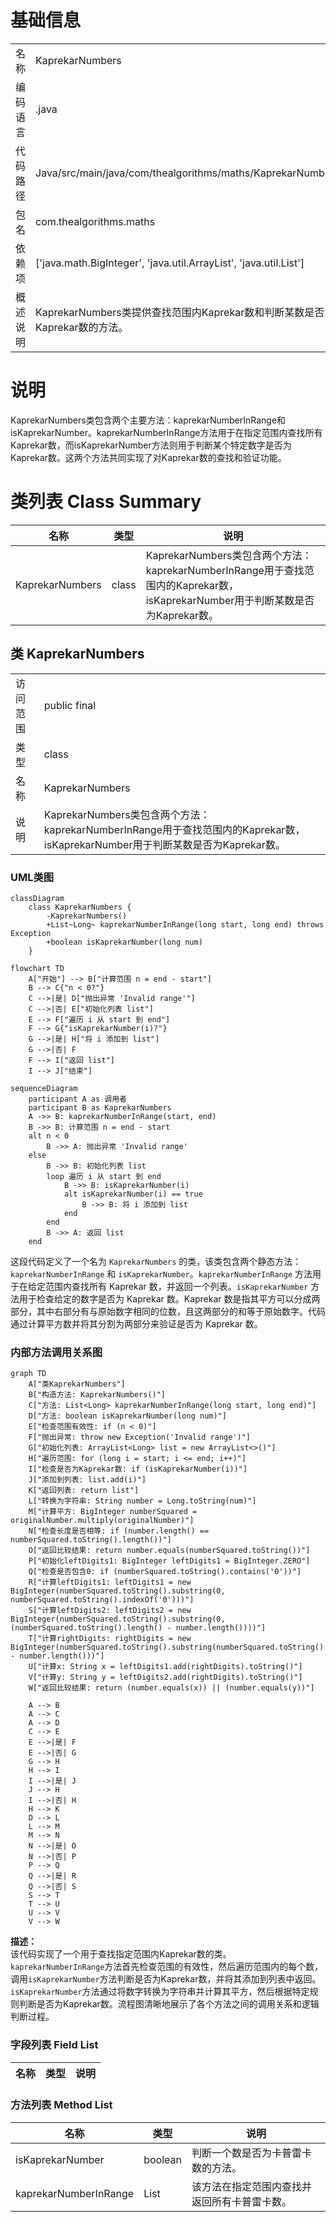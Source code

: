 # 基础信息

|      |      |
|------|------|
| 名称 | KaprekarNumbers |
| 编码语言 | .java |
| 代码路径 | Java/src/main/java/com/thealgorithms/maths/KaprekarNumbers.java |
| 包名 | com.thealgorithms.maths |
| 依赖项 | ['java.math.BigInteger', 'java.util.ArrayList', 'java.util.List'] |
| 概述说明 | KaprekarNumbers类提供查找范围内Kaprekar数和判断某数是否为Kaprekar数的方法。 |

# 说明

KaprekarNumbers类包含两个主要方法：kaprekarNumberInRange和isKaprekarNumber。kaprekarNumberInRange方法用于在指定范围内查找所有Kaprekar数，而isKaprekarNumber方法则用于判断某个特定数字是否为Kaprekar数。这两个方法共同实现了对Kaprekar数的查找和验证功能。

# 类列表 Class Summary

| 名称   | 类型  | 说明 |
|-------|------|-------------|
| KaprekarNumbers | class | KaprekarNumbers类包含两个方法：kaprekarNumberInRange用于查找范围内的Kaprekar数，isKaprekarNumber用于判断某数是否为Kaprekar数。 |



## 类 KaprekarNumbers

|      |      |
|------|------|
| 访问范围 | public final |
| 类型 | class |
| 名称 | KaprekarNumbers |
| 说明 | KaprekarNumbers类包含两个方法：kaprekarNumberInRange用于查找范围内的Kaprekar数，isKaprekarNumber用于判断某数是否为Kaprekar数。 |


### UML类图

```mermaid
classDiagram
    class KaprekarNumbers {
        -KaprekarNumbers()
        +List~Long~ kaprekarNumberInRange(long start, long end) throws Exception
        +boolean isKaprekarNumber(long num)
    }
```

```mermaid
flowchart TD
    A["开始"] --> B["计算范围 n = end - start"]
    B --> C{"n < 0?"}
    C -->|是| D["抛出异常 'Invalid range'"]
    C -->|否| E["初始化列表 list"]
    E --> F["遍历 i 从 start 到 end"]
    F --> G{"isKaprekarNumber(i)?"}
    G -->|是| H["将 i 添加到 list"]
    G -->|否| F
    F --> I["返回 list"]
    I --> J["结束"]
```

```mermaid
sequenceDiagram
    participant A as 调用者
    participant B as KaprekarNumbers
    A ->> B: kaprekarNumberInRange(start, end)
    B ->> B: 计算范围 n = end - start
    alt n < 0
        B ->> A: 抛出异常 'Invalid range'
    else
        B ->> B: 初始化列表 list
        loop 遍历 i 从 start 到 end
            B ->> B: isKaprekarNumber(i)
            alt isKaprekarNumber(i) == true
                B ->> B: 将 i 添加到 list
            end
        end
        B ->> A: 返回 list
    end
```

这段代码定义了一个名为 `KaprekarNumbers` 的类，该类包含两个静态方法：`kaprekarNumberInRange` 和 `isKaprekarNumber`。`kaprekarNumberInRange` 方法用于在给定范围内查找所有 Kaprekar 数，并返回一个列表。`isKaprekarNumber` 方法用于检查给定的数字是否为 Kaprekar 数。Kaprekar 数是指其平方可以分成两部分，其中右部分有与原始数字相同的位数，且这两部分的和等于原始数字。代码通过计算平方数并将其分割为两部分来验证是否为 Kaprekar 数。


### 内部方法调用关系图

```mermaid
graph TD
    A["类KaprekarNumbers"]
    B["构造方法: KaprekarNumbers()"]
    C["方法: List<Long> kaprekarNumberInRange(long start, long end)"]
    D["方法: boolean isKaprekarNumber(long num)"]
    E["检查范围有效性: if (n < 0)"]
    F["抛出异常: throw new Exception('Invalid range')"]
    G["初始化列表: ArrayList<Long> list = new ArrayList<>()"]
    H["遍历范围: for (long i = start; i <= end; i++)"]
    I["检查是否为Kaprekar数: if (isKaprekarNumber(i))"]
    J["添加到列表: list.add(i)"]
    K["返回列表: return list"]
    L["转换为字符串: String number = Long.toString(num)"]
    M["计算平方: BigInteger numberSquared = originalNumber.multiply(originalNumber)"]
    N["检查长度是否相等: if (number.length() == numberSquared.toString().length())"]
    O["返回比较结果: return number.equals(numberSquared.toString())"]
    P["初始化leftDigits1: BigInteger leftDigits1 = BigInteger.ZERO"]
    Q["检查是否包含0: if (numberSquared.toString().contains('0'))"]
    R["计算leftDigits1: leftDigits1 = new BigInteger(numberSquared.toString().substring(0, numberSquared.toString().indexOf('0')))"]
    S["计算leftDigits2: leftDigits2 = new BigInteger(numberSquared.toString().substring(0, (numberSquared.toString().length() - number.length())))"]
    T["计算rightDigits: rightDigits = new BigInteger(numberSquared.toString().substring(numberSquared.toString().length() - number.length()))"]
    U["计算x: String x = leftDigits1.add(rightDigits).toString()"]
    V["计算y: String y = leftDigits2.add(rightDigits).toString()"]
    W["返回比较结果: return (number.equals(x)) || (number.equals(y))"]

    A --> B
    A --> C
    A --> D
    C --> E
    E -->|是| F
    E -->|否| G
    G --> H
    H --> I
    I -->|是| J
    J --> H
    I -->|否| H
    H --> K
    D --> L
    L --> M
    M --> N
    N -->|是| O
    N -->|否| P
    P --> Q
    Q -->|是| R
    Q -->|否| S
    S --> T
    T --> U
    U --> V
    V --> W
```

**描述：**  
该代码实现了一个用于查找指定范围内Kaprekar数的类。`kaprekarNumberInRange`方法首先检查范围的有效性，然后遍历范围内的每个数，调用`isKaprekarNumber`方法判断是否为Kaprekar数，并将其添加到列表中返回。`isKaprekarNumber`方法通过将数字转换为字符串并计算其平方，然后根据特定规则判断是否为Kaprekar数。流程图清晰地展示了各个方法之间的调用关系和逻辑判断过程。

### 字段列表 Field List

| 名称  | 类型  | 说明 |
|-------|-------|------|

### 方法列表 Method List

| 名称  | 类型  | 说明 |
|-------|-------|------|
| isKaprekarNumber | boolean | 判断一个数是否为卡普雷卡数的方法。 |
| kaprekarNumberInRange | List<Long> | 该方法在指定范围内查找并返回所有卡普雷卡数。 |




